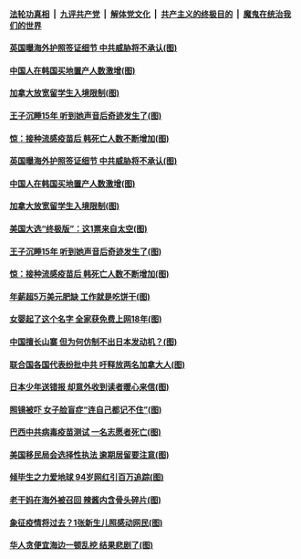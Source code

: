 ####  [法轮功真相](../../../../basic/blob/master/README.md?t=10241602) &nbsp;|&nbsp; [九评共产党](../../../../9ping.md/blob/master/README.md?t=10241602) &nbsp;|&nbsp; [解体党文化](../../../../jtdwh.md/blob/master/README.md?t=10241602)  &nbsp;|&nbsp; [共产主义的终极目的](../../../../gczydzjmd.md/blob/master/README.md?t=10241602) &nbsp;|&nbsp; [魔鬼在统治我们的世界](../../../../mgztzwmdsj.md/blob/master/README.md?t=10241602) 

#### [英国曝海外护照签证细节 中共威胁将不承认(图)](../pages/p3/950215.md?t=10241602) 

#### [中国人在韩国买地置产人数激增(图)](../pages/p3/950212.md?t=10241602) 

#### [加拿大放宽留学生入境限制(图)](../pages/p3/950213.md?t=10241602) 

#### [王子沉睡15年 听到她声音后奇迹发生了(图)](../pages/p3/950176.md?t=10241602) 

#### [惊：接种流感疫苗后 韩死亡人数不断增加(图)](../pages/p3/950160.md?t=10241602) 


#### [英国曝海外护照签证细节 中共威胁将不承认(图)](../pages/p3/950215.md?t=10241602) 

#### [中国人在韩国买地置产人数激增(图)](../pages/p3/950212.md?t=10241602) 

#### [加拿大放宽留学生入境限制(图)](../pages/p3/950213.md?t=10241602) 

#### [美国大选“终极版”：这1票来自太空(图)](../pages/p3/950189.md?t=10241602) 

#### [王子沉睡15年 听到她声音后奇迹发生了(图)](../pages/p3/950176.md?t=10241602) 

#### [惊：接种流感疫苗后 韩死亡人数不断增加(图)](../pages/p3/950160.md?t=10241602) 


#### [年薪超5万美元肥缺 工作就是吃饼干(图)](../pages/p3/950121.md?t=10241602) 

#### [女婴起了这个名字 全家获免费上网18年(图)](../pages/p3/950091.md?t=10241602) 

#### [中国擅长山寨 但为何仿制不出日本发动机？(图)](../pages/p3/950087.md?t=10241602) 

#### [联合国各国代表纷批中共 吁释放两名加拿大人(图)](../pages/p3/950073.md?t=10241602) 

#### [日本少年送错报 却意外收到读者暖心来信(图)](../pages/p3/950004.md?t=10241602) 

#### [照镜被吓 女子脸盲症“连自己都记不住”(图)](../pages/p3/950040.md?t=10241602) 

#### [巴西中共病毒疫苗测试 一名志愿者死亡(图)](../pages/p3/949999.md?t=10241602) 

#### [美国移民局会选择性执法 逾期居留要注意(图)](../pages/p3/949996.md?t=10241602) 

#### [倾毕生之力爱地球 94岁网红引百万追踪(图)](../pages/p3/949969.md?t=10241602) 


#### [老干妈在海外被召回 辣酱内含骨头碎片(图)](../pages/p3/949970.md?t=10241602) 

#### [象征疫情将过去？1张新生儿照感动网民(图)](../pages/p3/949929.md?t=10241602) 

#### [华人贪便宜海边一顿乱挖 结果悲剧了(图)](../pages/p3/949923.md?t=10241602) 

